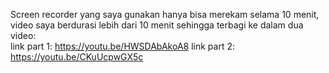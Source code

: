 Screen recorder yang saya gunakan hanya bisa merekam selama 10 menit, video saya berdurasi lebih dari 10 menit sehingga terbagi ke dalam dua video:   
link part 1: https://youtu.be/HWSDAbAkoA8
link part 2: https://youtu.be/CKuUcpwGX5c
